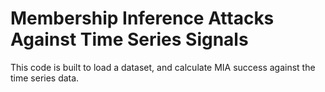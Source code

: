 # Membership Inference Attacks Against Time Series Signals
This code is built to load a dataset, and calculate MIA success against the time series data.
